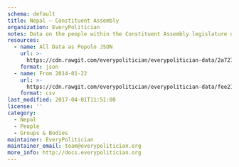 ```yaml
---
schema: default
title: Nepal — Constituent Assembly
organization: EveryPolitician
notes: Data on the people within the Constituent Assembly legislature of Nepal.
resources:
  - name: All Data as Popolo JSON
    url: >-
      https://cdn.rawgit.com/everypolitician/everypolitician-data/2a7271e73b732ea4003425c7dcbddb37f11431e5/data/Nepal/Assembly/ep-popolo-v1.0.json
    format: json
  - name: From 2014-01-22
    url: >-
      https://cdn.rawgit.com/everypolitician/everypolitician-data/fee21969a33c4090a52a3c74fe83e50b4a0b3b2f/data/Nepal/Assembly/term-ca2.csv
    format: csv
last_modified: 2017-04-01T11:51:00
license: ''
category:
  - Nepal
  - People
  - Groups & Bodies
maintainer: EveryPolitician
maintainer_email: team@everypolitician.org
more_info: http://docs.everypolitician.org
---
```


